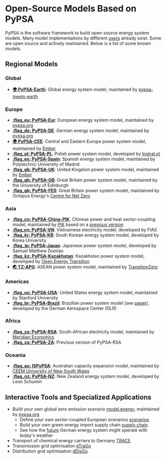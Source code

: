 
# Open-Source Models Based on PyPSA

PyPSA is the software framework to build open-source energy system models. Many
model implementations by different [users](users.md) already exist. Some are
open source and actively maintained. Below is a list of some known models.

## Regional Models

### Global
- **[:earth_africa: PyPSA-Earth](https://github.com/pypsa-meets-earth/pypsa-earth)**: Global energy system model, maintained by [pypsa-meets-earth](https://pypsa-meets-earth.github.io/)

### Europe
- **[:flag_eu: PyPSA-Eur](https://github.com/PyPSA/pypsa-eur)**: European energy system model, maintained by [pypsa.org](https://pypsa.org)
- **[:flag_de: PyPSA-DE](https://github.com/PyPSA/pypsa-de)**: German energy system model, maintained by [pypsa.org](https://pypsa.org)
- **[:earth_africa: PyPSA-CEE](https://github.com/ember-climate/pypsa-cee)**: Central and Eastern Europe power system model, maintained by [Ember](https://ember-energy.org/)
- **[:flag_pl: PyPSA-PL](https://github.com/instrat-pl/pypsa-pl)**: Polish power system model, developed by [Instrat.pl](https://instrat.pl/en/)
- **[:flag_es: PyPSA-Spain](https://github.com/cristobal-GC/pypsa-spain)**: Spanish energy system model, maintained by Polytechnic University of Madrid
- **[:flag_gb: PyPSA-UK](https://github.com/ember-climate/pypsa-uk)**: United Kingdom power system model, maintained by [Ember](https://ember-energy.org/)
- **[:flag_gb: PyPSA-GB](https://github.com/andrewlyden/PyPSA-GB)**: Great Britain power system model, maintained by the University of Edinburgh
- **[:flag_gb: PyPSA-FES](https://github.com/centrefornetzero/pypsa-fes)**: Great Britain power system model, maintained by Octopus Energy's [Centre for Net Zero](https://www.centrefornetzero.org)

### Asia
- **[:flag_cn: PyPSA-China-PIK](https://github.com/pik-piam/PyPSA-China-PIK)**: Chinese power and heat sector-coupling model, maintained by [PIK](https://www.pik-potsdam.de) based on a [previous version](https://github.com/Xiaowei-Z/PyPSA-China)
- **[:flag_vn: PyPSA-VN](https://github.com/fiasresna/pypsa-vn)**: Vietnamese electricity model, developed by FIAS
- **[:flag_kr: PyPSA-KR](https://energyinnovation.korea.ac.kr/research/code-and-data)**: South Korean energy system model, developed by Korea University
- **[:flag_jp: PyPSA-Japan](https://github.com/smdumlao/demandfingerprint/tree/main/papers/coaldecommissioning)**: Japanese power system model, developed by Samuel Matthew Dumlao
- **[:flag_kz: PyPSA-Kazakhstan](https://github.com/pypsa-meets-earth/pypsa-kz-data)**: Kazakhstan power system model, developed by [Open Energy Transition ](https://www.openenergytransition.org/)
- **[:earth_asia: TZ-APG](https://www.transitionzero.org/products/tz-asean-power-grid-model)**: ASEAN power system model, maintained by [TransitionZero](https://www.transitionzero.org/)

### Americas
- **[:flag_us: PyPSA-USA](https://github.com/pypsa/pypsa-usa)**: United States energy system model, maintained by Stanford University
- **[:flag_br: PyPSA-Brazil](https://gitlab.com/dlr-ve/esy/open-brazil-energy-data/open-brazilian-energy-data)**: Brazilian power system model (see [paper](https://doi.org/10.1038/s41597-023-01992-9)), developed by the German Aerospace Center (DLR)

### Africa
- **[:flag_za: PyPSA-RSA](https://github.com/MeridianEconomics/pypsa-rsa)**: South-African electricity model, maintained by [Meridian Economics](https://meridianeconomics.co.za/)
- **[:flag_za: PyPSA-ZA](https://github.com/PyPSA/pypsa-za)**: Previous version of PyPSA-RSA

### Oceania
- **[:flag_au: ISPyPSA](https://github.com/Open-ISP/ISPyPSA)**: Australian capacity expansion model, maintained by [CEEM University of New South Wales](https://ceem.unsw.edu.au)
- **[:flag_nz: PyPSA-NZ](https://github.com/energyLS/pypsa-nz)**: New Zealand energy system model, developed by Leon Schumm


## Interactive Tools and Specialized Applications

- Build your own global zero emission scenario [model.energy](https://model.energy), maintained by [pypsa.org](https://pypsa.org)
    - Define your own sector-coupled European scenarios [scenarios](https://model.energy/scenarios/)
    - Build your own green energy import supply chain [supply chain](https://model.energy/green-energy-imports/)
    - See how the [future](https://model.energy/future/) German energy system might operate with today's weather 
- Transport of chemical energy carriers to Germany [TRACE](https://github.com/euronion/trace)
- Transmission grid optimisation [eTraGo](https://github.com/openego/eTraGo)
- Distribution grid optimisation [dDisGo](https://github.com/openego/eDisGo)
